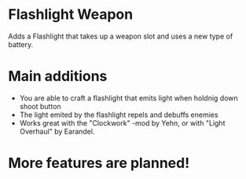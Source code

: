 # Flashlight Weapon

Adds a Flashlight that takes up a weapon slot and uses a new type of battery.


# Main additions

- You are able to craft a flashlight that emits light when holdnig down shoot button
- The light emited by the flashlight repels and debuffs enemies
- Works great with the "Clockwork" -mod by Yehn, or with "Light Overhaul" by Earandel.


# More features are planned!